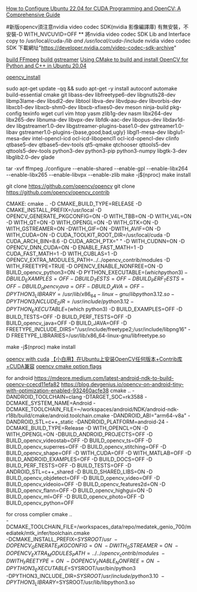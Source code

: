 [How to Configure Ubuntu 22.04 for CUDA Programming and OpenCV: A Comprehensive Guide](https://medium.com/@adari.girishkumar/how-to-configure-ubuntu-22-04-for-cuda-programming-and-opencv4-a-comprehensive-guide-e1eb89cbc21f)


#新版opencv須注意nvidia video codec SDK(nvidia 影像編譯庫) 有無安裝，不安裝-D WITH_NVCUVID=OFF
** 將nvidia video codec SDK Lib and Interface copy to /usr/local/cuda-*/lib and /usr/local/cuda-*/include
nvidia video codec SDK 下載網址"https://developer.nvidia.com/video-codec-sdk-archive"

[build FFmpeg](https://medium.com/@vladakuc/compile-opencv-4-7-0-with-ffmpeg-5-compiled-from-the-source-in-ubuntu-434a0bde0ab6)
[build gstreamer](https://galaktyk.medium.com/how-to-build-opencv-with-gstreamer-b11668fa09c)
[Using CMake to build and install OpenCV for Python and C++ in Ubuntu 20.04](https://rodosingh.medium.com/using-cmake-to-build-and-install-opencv-for-python-and-c-in-ubuntu-20-04-6c5881eebd9a)

[opencv_install](https://blog.csdn.net/weixin_44384491/article/details/121142093)

sudo apt-get update -qq && sudo apt-get -y install autoconf automake build-essential cmake git libass-dev libfreetype6-dev libgnutls28-dev libmp3lame-dev libsdl2-dev libtool libva-dev libvdpau-dev libvorbis-dev libxcb1-dev libxcb-shm0-dev libxcb-xfixes0-dev meson ninja-build pkg-config texinfo wget curl vim htop yasm zlib1g-dev nasm libx264-dev libx265-dev libnuma-dev libvpx-dev libfdk-aac-dev libopus-dev libdav1d-dev libgstreamer1.0-dev libgstreamer-plugins-base1.0-dev gstreamer1.0-libav gstreamer1.0-plugins-{base,good,bad,ugly} libgl1-mesa-dev libglu1-mesa-dev intel-opencl-icd ocl-icd-libopencl1 ocl-icd-opencl-dev clinfo qtbase5-dev qtbase5-dev-tools qt5-qmake qtchooser qttools5-dev qttools5-dev-tools python3-dev python3-pip python3-numpy libgtk-3-dev libglib2.0-dev glade

tar -xvf ffmpeg
./configure  --enable-shared --enable-gpl --enable-libx264 --enable-libx265 --enable-libvpx --enable-zlib
make -j$(nproc)
make install

git clone https://github.com/opencv/opencv
git clone https://github.com/opencv/opencv_contrib

CMAKE:
cmake .. -D CMAKE_BUILD_TYPE=RELEASE -D CMAKE_INSTALL_PREFIX=/usr/local -D  OPENCV_GENERATE_PKGCONFIG=ON -D WITH_TBB=ON -D WITH_V4L=ON -D WITH_QT=ON -D WITH_OPENGL=ON -D WITH_GTK=ON -D WITH_GSTREAMER=ON -DWITH_GIF=ON -DWITH_AVIF=ON -D WITH_CUDA=ON -D CUDA_TOOLKIT_ROOT_DIR=/usr/local/cuda -D CUDA_ARCH_BIN=8.6 -D CUDA_ARCH_PTX=" "  -D WITH_CUDNN=ON -D OPENCV_DNN_CUDA=ON -D ENABLE_FAST_MATH=1 -D CUDA_FAST_MATH=1 -D WITH_CUBLAS=1 -D OPENCV_EXTRA_MODULES_PATH=../../opencv_contrib/modules -D WITH_FREETYPE=TRUE -D OPENCV_ENABLE_NONFREE=ON -D BUILD_opencv_python3=ON -D PYTHON_EXECUTABLE=$(which python3) -D BUILD_EXAMPLES=OFF -D BUILD_TESTS=OFF -D BUILD_PERF_TESTS=OFF -D BUILD_opencv_java=OFF -D BUILD_JAVA=OFF -D PYTHON3_LIBRARY=/usr/lib/x86_64-linux-gnu/libpython3.12.so -D PYTHON3_INCLUDE_DIR=/usr/include/python3.12 -D PYTHON_EXECUTABLE=$(which python3) -D BUILD_EXAMPLES=OFF -D BUILD_TESTS=OFF -D BUILD_PERF_TESTS=OFF -D BUILD_opencv_java=OFF -D BUILD_JAVA=OFF -D FREETYPE_INCLUDE_DIRS="/usr/include/freetype2;/usr/include/libpng16" -D FREETYPE_LIBRARIES=/usr/lib/x86_64-linux-gnu/libfreetype.so

make -j$(nproc)
make install


[opencv with cuda](https://gist.github.com/raulqf/f42c718a658cddc16f9df07ecc627be7)
[【小白用】在Ubuntu上安装OpenCV任何版本+Contrib库+CUDA兼容](https://waltpeter.github.io/open-cv-basic/install-opencv-with-contrib-ubuntu/index.html)
[opencv cmake option flags](https://docs.opencv.org/4.x/db/d05/tutorial_config_reference.html)


for android
https://mdeore.medium.com/latest-android-ndk-to-build-opencv-ccecd11efa82
https://blog.devgenius.io/opencv-on-android-tiny-with-optimization-enabled-932460acfe38
cmake .. -DANDROID_TOOLCHAIN=clang -DTARGET_SOC=rk3588 -DCMAKE_SYSTEM_NAME=Android -DCMAKE_TOOLCHAIN_FILE=~/workspaces/android/NDK/android-ndk-r18b/build/cmake/android.toolchain.cmake -DANDROID_ABI="arm64-v8a" -DANDROID_STL=c++_static -DANDROID_PLATFORM=android-24 -DCMAKE_BUILD_TYPE=Release -D WITH_OPENCL=ON -D WITH_OPENGL=ON -DBUILD_ANDROID_PROJECTS=OFF -D BUILD_opencv_videostab=OFF -D BUILD_opencv_ts=OFF -D BUILD_opencv_superres=OFF  -D BUILD_opencv_stitching=OFF -D BUILD_opencv_shape=OFF -D WITH_CUDA=OFF -D WITH_MATLAB=OFF -D BUILD_ANDROID_EXAMPLES=OFF -D BUILD_DOCS=OFF -D BUILD_PERF_TESTS=OFF -D BUILD_TESTS=OFF -D ANDROID_STL=c++_shared -D BUILD_SHARED_LIBS=ON -D BUILD_opencv_objdetect=OFF -D BUILD_opencv_video=OFF -D BUILD_opencv_videoio=OFF -D BUILD_opencv_features2d=ON -D BUILD_opencv_flann=OFF -D BUILD_opencv_highgui=ON -D BUILD_opencv_ml=OFF -D BUILD_opencv_photo=OFF -D BUILD_opencv_python=OFF

for cross complier
cmake .. \
  -DCMAKE_TOOLCHAIN_FILE=/workspaces_data/repo/medatek_genio_700/mediatek/mtk_infer/toolchain.cmake \
  -DCMAKE_INSTALL_PREFIX=$SYSROOT/usr \
  -DOPENCV_GENERATE_PKGCONFIG=ON \
  -DWITH_GSTREAMER=ON \
  -DOPENCV_EXTRA_MODULES_PATH=../../opencv_contrib/modules \
  -DWITH_FREETYPE=ON \
  -DOPENCV_ENABLE_NONFREE=ON \
  -DPYTHON3_EXECUTABLE=$SYSROOT/usr/bin/python3 \
  -DPYTHON3_INCLUDE_DIR=$SYSROOT/usr/include/python3.10 \
  -DPYTHON3_LIBRARY=$SYSROOT/usr/lib/libpython3.so